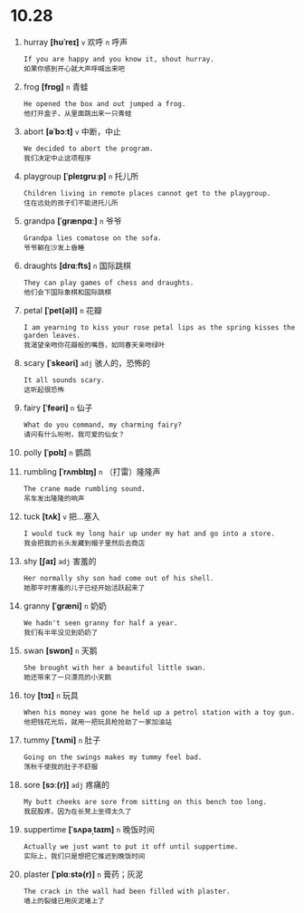 # 10.28






1. hurray **[hʊˈreɪ]** `v` 欢呼 `n` 呼声
    ```
    If you are happy and you know it, shout hurray.
    如果你感到开心就大声呼喊出来吧
    ```

2. frog **[frɒɡ]** `n` 青蛙
    ```
    He opened the box and out jumped a frog.
    他打开盒子，从里面跳出来一只青蛙
    ```

3. abort **[əˈbɔːt]** `v` 中断，中止
    ```
    We decided to abort the program.
    我们决定中止这项程序
    ```

4. playgroup **[ˈpleɪɡruːp]** `n` 托儿所
    ```
    Children living in remote places cannot get to the playgroup.
    住在远处的孩子们不能进托儿所
    ```

5. grandpa **[ˈɡrænpɑː]** `n` 爷爷
    ```
    Grandpa lies comatose on the sofa.
    爷爷躺在沙发上昏睡
    ```

6. draughts **[drɑːfts]** `n` 国际跳棋
    ```
    They can play games of chess and draughts.
    他们会下国际象棋和国际跳棋
    ```

7. petal **[ˈpet(ə)l]** `n` 花瓣
    ```
    I am yearning to kiss your rose petal lips as the spring kisses the garden leaves.
    我渴望亲吻你花瓣般的嘴唇，如同春天亲吻绿叶
    ```

8. scary **[ˈskeəri]** `adj` 骇人的，恐怖的
    ```
    It all sounds scary.
    这听起很恐怖
    ```

9. fairy **[ˈfeəri]** `n` 仙子
    ```
    What do you command, my charming fairy?
    请问有什么吩咐，我可爱的仙女？
    ```

10. polly **[ˈpɒlɪ]** `n` 鹦鹉

11. rumbling **[ˈrʌmblɪŋ]** `n` （打雷）隆隆声
    ```
    The crane made rumbling sound.
    吊车发出隆隆的响声
    ```

12. tuck **[tʌk]** `v` 把...塞入
    ```
    I would tuck my long hair up under my hat and go into a store.
    我会把我的长头发藏到帽子里然后去商店
    ```

13. shy **[ʃaɪ]** `adj` 害羞的
    ```
    Her normally shy son had come out of his shell.
    她那平时害羞的儿子已经开始活跃起来了
    ```

14. granny **[ˈɡræni]** `n` 奶奶
    ```
    We hadn't seen granny for half a year.
    我们有半年没见到奶奶了
    ```

15. swan **[swɒn]** `n` 天鹅
    ```
    She brought with her a beautiful little swan.
    她还带来了一只漂亮的小天鹅
    ```

16. toy **[tɔɪ]** `n` 玩具
    ```
    When his money was gone he held up a petrol station with a toy gun.
    他把钱花光后，就用一把玩具枪抢劫了一家加油站
    ```

17. tummy **[ˈtʌmi]** `n` 肚子
    ```
    Going on the swings makes my tummy feel bad.
    荡秋千使我的肚子不舒服
    ```

18. sore **[sɔː(r)]** `adj` 疼痛的
    ```
    My butt cheeks are sore from sitting on this bench too long.
    我屁股疼，因为在长凳上坐得太久了
    ```

19. suppertime **[ˈsʌpəˌtaɪm]** `n` 晚饭时间
    ```
    Actually we just want to put it off until suppertime.
    实际上，我们只是想把它推迟到晚饭时间
    ```

20. plaster **[ˈplɑːstə(r)]** `n` 膏药；灰泥
    ```
    The crack in the wall had been filled with plaster.
    墙上的裂缝已用灰泥堵上了
    ```
